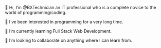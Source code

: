 👋 Hi, I’m @BXTechnician an IT professional who is a complete novice to the world of programming/coding.

👀 I’ve been interested in programming for a very long time. 

🌱 I’m currently learning Full Stack Web Development.

💞️ I’m looking to collaborate on anything where I can learn from.


<!---
BXTechnician/BXTechnician is a ✨ special ✨ repository because its `README.md` (this file) appears on your GitHub profile.
You can click the Preview link to take a look at your changes.
--->




